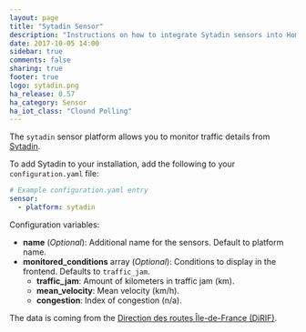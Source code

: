 ```yaml
---
layout: page
title: "Sytadin Sensor"
description: "Instructions on how to integrate Sytadin sensors into Home Assistant."
date: 2017-10-05 14:00
sidebar: true
comments: false
sharing: true
footer: true
logo: sytadin.png
ha_release: 0.57
ha_category: Sensor
ha_iot_class: "Clound Polling"
---
```


The `sytadin` sensor platform allows you to monitor traffic details from [Sytadin](http://www.sytadin.fr).

To add Sytadin to your installation, add the following to your `configuration.yaml` file:

```yaml
# Example configuration.yaml entry
sensor:
  - platform: sytadin
```

Configuration variables:

- **name** (*Optional*): Additional name for the sensors. Default to platform name.
- **monitored_conditions** array (*Optional*): Conditions to display in the frontend. Defaults to `traffic_jam`.
  - **traffic_jam**: Amount of kilometers in traffic jam (km).  
  - **mean_velocity**: Mean velocity (km/h).
  - **congestion**: Index of congestion (n/a).

The data is coming from the [Direction des routes Île-de-France (DiRIF)](http://www.sytadin.fr).

